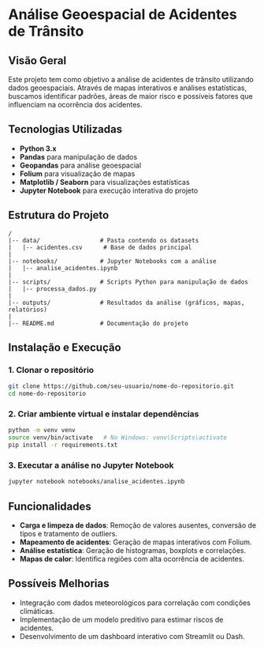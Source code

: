 # Análise Geoespacial de Acidentes de Trânsito

## Visão Geral

Este projeto tem como objetivo a análise de acidentes de trânsito utilizando dados geoespaciais. Através de mapas interativos e análises estatísticas, buscamos identificar padrões, áreas de maior risco e possíveis fatores que influenciam na ocorrência dos acidentes.

## Tecnologias Utilizadas

- **Python 3.x**
- **Pandas** para manipulação de dados
- **Geopandas** para análise geoespacial
- **Folium** para visualização de mapas
- **Matplotlib / Seaborn** para visualizações estatísticas
- **Jupyter Notebook** para execução interativa do projeto

## Estrutura do Projeto

```
/
|-- data/                 # Pasta contendo os datasets
|   |-- acidentes.csv      # Base de dados principal
|
|-- notebooks/            # Jupyter Notebooks com a análise
|   |-- analise_acidentes.ipynb
|
|-- scripts/              # Scripts Python para manipulação de dados
|   |-- processa_dados.py
|
|-- outputs/              # Resultados da análise (gráficos, mapas, relatórios)
|
|-- README.md             # Documentação do projeto
```

## Instalação e Execução

### 1. Clonar o repositório
```bash
git clone https://github.com/seu-usuario/nome-do-repositorio.git
cd nome-do-repositorio
```

### 2. Criar ambiente virtual e instalar dependências
```bash
python -m venv venv
source venv/bin/activate   # No Windows: venv\Scripts\activate
pip install -r requirements.txt
```

### 3. Executar a análise no Jupyter Notebook
```bash
jupyter notebook notebooks/analise_acidentes.ipynb
```

## Funcionalidades

- **Carga e limpeza de dados**: Remoção de valores ausentes, conversão de tipos e tratamento de outliers.
- **Mapeamento de acidentes**: Geração de mapas interativos com Folium.
- **Análise estatística**: Geração de histogramas, boxplots e correlações.
- **Mapas de calor**: Identifica regiões com alta ocorrência de acidentes.

## Possíveis Melhorias

- Integração com dados meteorológicos para correlação com condições climáticas.
- Implementação de um modelo preditivo para estimar riscos de acidentes.
- Desenvolvimento de um dashboard interativo com Streamlit ou Dash.

